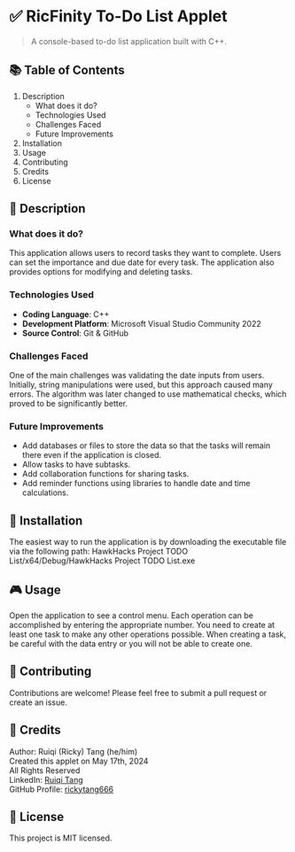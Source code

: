 # ✅ RicFinity To-Do List Applet
> A console-based to-do list application built with C++.



## 📚 Table of Contents
1. Description
    - What does it do?
    - Technologies Used
    - Challenges Faced
    - Future Improvements
2. Installation
3. Usage
4. Contributing
5. Credits
6. License

## 📝 Description

### What does it do?
This application allows users to record tasks they want to complete. Users can set the importance and due date for every task. The application also provides options for modifying and deleting tasks.

### Technologies Used
- **Coding Language**: C++
- **Development Platform**: Microsoft Visual Studio Community 2022
- **Source Control**: Git & GitHub

### Challenges Faced
One of the main challenges was validating the date inputs from users. Initially, string manipulations were used, but this approach caused many errors. The algorithm was later changed to use mathematical checks, which proved to be significantly better.

### Future Improvements
- Add databases or files to store the data so that the tasks will remain there even if the application is closed.
- Allow tasks to have subtasks.
- Add collaboration functions for sharing tasks.
- Add reminder functions using libraries to handle date and time calculations.

## 💾 Installation
The easiest way to run the application is by downloading the executable file via the following path: HawkHacks Project TODO List/x64/Debug/HawkHacks Project TODO List.exe

## 🎮 Usage
Open the application to see a control menu. Each operation can be accomplished by entering the appropriate number. You need to create at least one task to make any other operations possible. When creating a task, be careful with the data entry or you will not be able to create one.

## 🤝 Contributing
Contributions are welcome! Please feel free to submit a pull request or create an issue.

## 👤 Credits
Author: Ruiqi (Ricky) Tang (he/him) \
Created this applet on May 17th, 2024 \
All Rights Reserved \
LinkedIn: [Ruiqi Tang](https://www.linkedin.com/in/ruiqi-tang-04a16a2a2/) \
GitHub Profile: [rickytang666](https://github.com/rickytang666)

## 📑 License
This project is MIT licensed.
